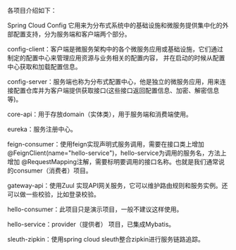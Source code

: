 各项目介绍如下：

Spring Cloud Config 它用来为分布式系统中的基础设施和微服务提供集中化的外部配置支持，分为服务端和客户端两个部分。

config-client：客户端是微服务架构中的各个微服务应用或基础设施，它们通过制定的配置中心来管理应用资源与业务相关的配置内容，
并在启动的时候从配置中心获取和加载配置信息。

config-server：服务端也称为分布式配置中心，他是独立的微服务应用，用来连接配置仓库并为客户端提供获取接口(这些接口返回配置信息、加密、解密信息等)。

core-api：用于存放domain（实体类），用于服务端和消费端使用。

eureka：服务注册中心。

feign-consumer：使用feign实现声明式服务调用，需要在接口类上增加 @FeignClient(name="hello-service")，hello-service为调用的服务名，方法上增加
@RequestMapping注解，需要标明要调用的接口名称。也就是我们通常说的consumer（消费者）项目。

gateway-api：使用Zuul 实现API网关服务，它可以维护路由规则和服务实例。还可以做一些校验，比如登录校验。

hello-consumer：此项目只是演示项目，一般不建议这样使用。

hello-service：provider（提供者） 项目，已集成Mybatis。

sleuth-zipkin：使用spring cloud sleuth整合zipkin进行服务链路追踪。
